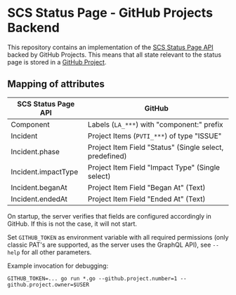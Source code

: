# SCS Status Page - GitHub Projects Backend

This repository contains an implementation of the [SCS Status Page API](https://github.com/SovereignCloudStack/status-page-openapi) backed by GitHub Projects.
This means that all state relevant to the status page is stored in a [GitHub Project](https://docs.github.com/en/issues/planning-and-tracking-with-projects/learning-about-projects/about-projects).

## Mapping of attributes

| SCS Status Page API | GitHub |
| --- | --- |
| Component | Labels (`LA_***`) with "component:" prefix |
| Incident | Project Items (`PVTI_***`) of type "ISSUE" |
| Incident.phase | Project Item Field "Status" (Single select, predefined) |
| Incident.impactType | Project Item Field "Impact Type" (Single select) |
| Incident.beganAt | Project Item Field "Began At" (Text) |
| Incident.endedAt | Project Item Field "Ended At" (Text) |

On startup, the server verifies that fields are configured accordingly in GitHub. If this is not the case, it will not start.

Set `GITHUB_TOKEN` as environment variable with all required permissions (only classic PAT's are supported, as the server uses the GraphQL API), see `--help` for all other parameters.

Example invocation for debugging:

```
GITHUB_TOKEN=... go run *.go --github.project.number=1 --github.project.owner=$USER
```